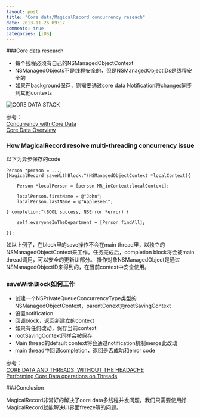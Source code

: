 ```yaml
---
layout: post
title: "Core data/MagicalRecord concurrency reseach"
date: 2013-11-26 09:17
comments: true
categories: [iOS]
---
```


###Core data research


* 每个线程必须有自己的NSManagedObjectContext
* NSManagedObjects不是线程安全的，但是NSManagedObjectIDs是线程安全的
* 如果在background保存，则需要通过core data Notification将changes同步到其他contexts

![CORE DATA STACK](http://www.objc.io/images/issue-4/stack-complex.png)

参考：  
[Concurrency with Core Data](https://developer.apple.com/library/ios/documentation/cocoa/conceptual/CoreData/Articles/cdConcurrency.html)  
[Core Data Overview](http://www.objc.io/issue-4/core-data-overview.html)


### How MagicalRecord resolve multi-threading concurrency issue

以下为异步保存的code

```objc
Person *person = ...;
[MagicalRecord saveWithBlock:^(NSManagedObjectContext *localContext){

    Person *localPerson = [person MR_inContext:localContext];

    localPerson.firstName = @"John";
    localPerson.lastName = @"Appleseed";

} completion:^(BOOL success, NSError *error) {

    self.everyoneInTheDepartment = [Person findAll];

}];
```


如以上例子，在block里的save操作不会在main thread里，以独立的NSManagedObjectContext来工作。任务完成后，completion block将会被main thread调用，可以安全的更新UI部分。
操作对象NSManagedObject是通过NSManagedObjectID来得到的，在当前context中安全使用。


### saveWithBlock如何工作


* 创建一个NSPrivateQueueConcurrencyType类型的NSManagedObjectContext，parentConext为rootSavingContext
* 设置notification
* 回调block，返回新建立的context
* 如果有任何改动，保存当前context
* rootSavingContext同样会被保存
* Main thread的default context将会通过notification机制merge此改动
* main thread中回调completion，返回是否成功和error code


参考：  
[CORE DATA AND THREADS, WITHOUT THE HEADACHE](http://www.cimgf.com/2011/05/04/core-data-and-threads-without-the-headache/)  
[Performing Core Data operations on Threads](https://github.com/magicalpanda/MagicalRecord/blob/release/2.2/Docs/Threads.md)


###Conclusion


MagicalRecord非常好的解决了core data多线程并发问题，我们只需要使用好MagicalRecord就能解决UI界面freeze等的问题。